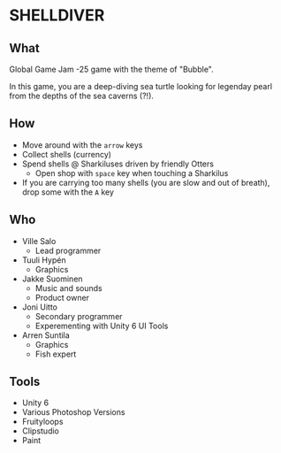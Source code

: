 # SHELLDIVER

## What

Global Game Jam -25 game with the theme of "Bubble".

In this game, you are a deep-diving sea turtle looking for legenday pearl from the depths of the sea caverns (?!).

## How

- Move around with the `arrow` keys
- Collect shells (currency)
- Spend shells @ Sharkiluses driven by friendly Otters
  - Open shop with `space` key when touching a Sharkilus
- If you are carrying too many shells (you are slow and out of breath), drop some with the `A` key

## Who

- Ville Salo
  - Lead programmer
- Tuuli Hypén
  - Graphics
- Jakke Suominen
  - Music and sounds
  - Product owner
- Joni Uitto
  - Secondary programmer
  - Experementing with Unity 6 UI Tools
- Arren Suntila
  - Graphics
  - Fish expert

## Tools

- Unity 6
- Various Photoshop Versions
- Fruityloops
- Clipstudio
- Paint